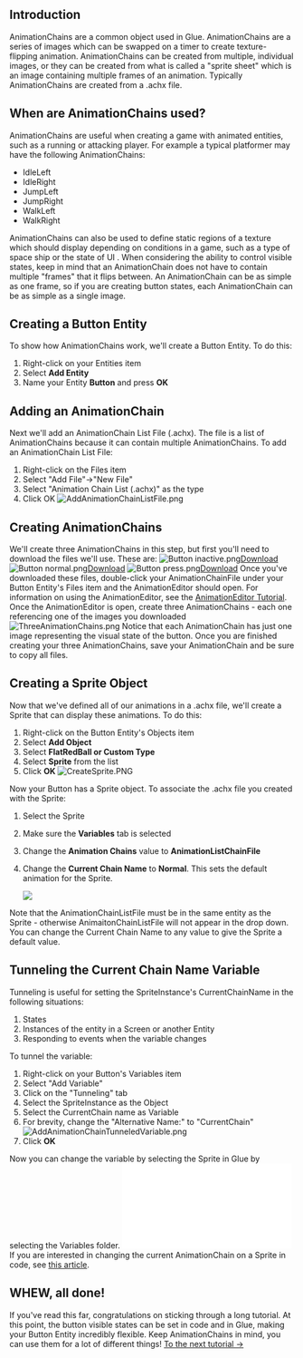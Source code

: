 ## Introduction

AnimationChains are a common object used in Glue. AnimationChains are a series of images which can be swapped on a timer to create texture-flipping animation. AnimationChains can be created from multiple, individual images, or they can be created from what is called a "sprite sheet" which is an image containing multiple frames of an animation. Typically AnimationChains are created from a .achx file.

## When are AnimationChains used?

AnimationChains are useful when creating a game with animated entities, such as a running or attacking player. For example a typical platformer may have the following AnimationChains:

-   IdleLeft
-   IdleRight
-   JumpLeft
-   JumpRight
-   WalkLeft
-   WalkRight

AnimationChains can also be used to define static regions of a texture which should display depending on conditions in a game, such as a type of space ship or the state of UI . When considering the ability to control visible states, keep in mind that an AnimationChain does not have to contain multiple "frames" that it flips between. An AnimationChain can be as simple as one frame, so if you are creating button states, each AnimationChain can be as simple as a single image.

## Creating a Button Entity

To show how AnimationChains work, we'll create a Button Entity. To do this:

1.  Right-click on your Entities item
2.  Select **Add Entity**
3.  Name your Entity **Button** and press **OK**

## Adding an AnimationChain

Next we'll add an AnimationChain List File (.achx). The file is a list of AnimationChains because it can contain multiple AnimationChains. To add an AnimationChain List File:

1.  Right-click on the Files item
2.  Select "Add File"-\>"New File"
3.  Select "Animation Chain List (.achx)" as the type
4.  Click OK ![AddAnimationChainListFile.png](/media/migrated_media-AddAnimationChainListFile.png)

## Creating AnimationChains

We'll create three AnimationChains in this step, but first you'll need to download the files we'll use. These are: ![Button inactive.png](/media/migrated_media-Button_inactive.png)[Download](/frb/docs/images/6/6a/Button_inactive.png.md "Button inactive.png") ![Button normal.png](/media/migrated_media-Button_normal.png)[Download](/frb/docs/images/b/bf/Button_normal.png.md "Button normal.png") ![Button press.png](/media/migrated_media-Button_press.png)[Download](/frb/docs/images/f/fb/Button_press.png.md "Button press.png") Once you've downloaded these files, double-click your AnimationChainFile under your Button Entity's Files item and the AnimationEditor should open. For information on using the AnimationEditor, see the [AnimationEditor Tutorial](/documentation/tools/glue-gluevault-component-pages-animationeditor-plugin/.md "Glue:GlueVault:Component Pages:AnimationEditor Plugin"). Once the AnimationEditor is open, create three AnimationChains - each one referencing one of the images you downloaded ![ThreeAnimationChains.png](/media/migrated_media-ThreeAnimationChains.png) Notice that each AnimationChain has just one image representing the visual state of the button. Once you are finished creating your three AnimationChains, save your AnimationChain and be sure to copy all files.

## Creating a Sprite Object

Now that we've defined all of our animations in a .achx file, we'll create a Sprite that can display these animations. To do this:

1.  Right-click on the Button Entity's Objects item
2.  Select **Add Object**
3.  Select **FlatRedBall or Custom Type**
4.  Select **Sprite** from the list
5.  Click **OK** ![CreateSprite.PNG](/media/migrated_media-CreateSprite.PNG)

Now your Button has a Sprite object. To associate the .achx file you created with the Sprite:

1.  Select the Sprite

2.  Make sure the **Variables** tab is selected

3.  Change the **Animation Chains** value to **AnimationListChainFile**

4.  Change the **Current Chain Name** to **Normal**. This sets the default animation for the Sprite.

    ![](/media/2019-04-img_5cc8bf69006f4.png)

Note that the AnimationChainListFile must be in the same entity as the Sprite - otherwise AnimaitonChainListFile will not appear in the drop down. You can change the Current Chain Name to any value to give the Sprite a default value.

## Tunneling the Current Chain Name Variable

Tunneling is useful for setting the SpriteInstance's CurrentChainName in the following situations:

1.  States
2.  Instances of the entity in a Screen or another Entity
3.  Responding to events when the variable changes

To tunnel the variable:

1.  Right-click on your Button's Variables item
2.  Select "Add Variable"
3.  Click on the "Tunneling" tab
4.  Select the SpriteInstance as the Object
5.  Select the CurrentChain name as Variable
6.  For brevity, change the "Alternative Name:" to "CurrentChain" ![AddAnimationChainTunneledVariable.png](/media/migrated_media-AddAnimationChainTunneledVariable.png)
7.  Click **OK**

Now you can change the variable by selecting the Sprite in Glue by selecting the Variables folder. [![](/wp-content/uploads/2016/01/2019-04-30_16-32-05.gif.md)](/wp-content/uploads/2016/01/2019-04-30_16-32-05.gif.md) If you are interested in changing the current AnimationChain on a Sprite in code, see [this article](/documentation/tutorials/glue-tutorials/glue-how-to-control-animation-at-runtime/.md "Glue:How To:Control Animation at Runtime").

## WHEW, all done!

If you've read this far, congratulations on sticking through a long tutorial. At this point, the button visible states can be set in code and in Glue, making your Button Entity incredibly flexible. Keep AnimationChains in mind, you can use them for a lot of different things! [To the next tutorial -\>](/frb/docs/index.php?title=Glue:Tutorials:States.md "Glue:Tutorials:States")
